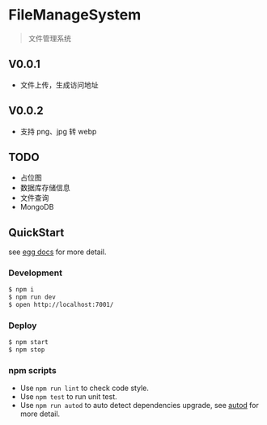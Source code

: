 # FileManageSystem

> 文件管理系统

## V0.0.1
- 文件上传，生成访问地址

## V0.0.2
- 支持 png、jpg 转 webp

## TODO
- 占位图
- 数据库存储信息
- 文件查询
- MongoDB

## QuickStart

<!-- add docs here for user -->

see [egg docs][egg] for more detail.

### Development

```bash
$ npm i
$ npm run dev
$ open http://localhost:7001/
```

### Deploy

```bash
$ npm start
$ npm stop
```

### npm scripts

- Use `npm run lint` to check code style.
- Use `npm test` to run unit test.
- Use `npm run autod` to auto detect dependencies upgrade, see [autod](https://www.npmjs.com/package/autod) for more detail.


[egg]: https://eggjs.org